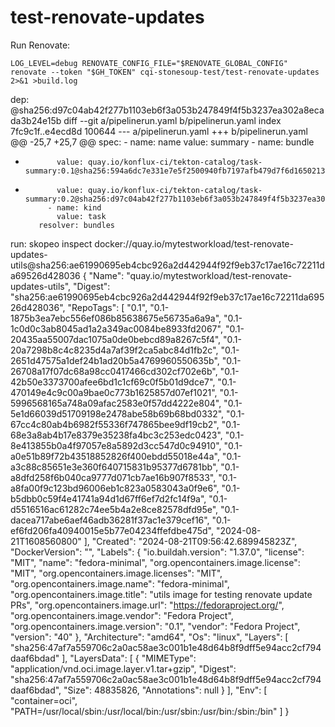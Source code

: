 # test-renovate-updates

Run Renovate:

`LOG_LEVEL=debug RENOVATE_CONFIG_FILE="$RENOVATE_GLOBAL_CONFIG" renovate --token "$GH_TOKEN" cqi-stonesoup-test/test-renovate-updates 2>&1 >build.log
`

dep: @sha256:d97c04ab42f277b1103eb6f3a053b247849f4f5b3237ea302a8ecada3b24e15b
diff --git a/pipelinerun.yaml b/pipelinerun.yaml
index 7fc9c1f..e4ecd8d 100644
--- a/pipelinerun.yaml
+++ b/pipelinerun.yaml
@@ -25,7 +25,7 @@ spec:
           - name: name
             value: summary
           - name: bundle
-            value: quay.io/konflux-ci/tekton-catalog/task-summary:0.1@sha256:594a6dc7e331e7e5f2500940fb7197afb479d7f6d1650213d1bd58ce874e1500
+            value: quay.io/konflux-ci/tekton-catalog/task-summary:0.2@sha256:d97c04ab42f277b1103eb6f3a053b247849f4f5b3237ea302a8ecada3b24e15b
           - name: kind
             value: task
         resolver: bundles

run: skopeo inspect docker://quay.io/mytestworkload/test-renovate-updates-utils@sha256:ae61990695eb4cbc926a2d442944f92f9eb37c17ae16c72211da69526d428036
{
    "Name": "quay.io/mytestworkload/test-renovate-updates-utils",
    "Digest": "sha256:ae61990695eb4cbc926a2d442944f92f9eb37c17ae16c72211da69526d428036",
    "RepoTags": [
        "0.1",
        "0.1-1875b3ea7ebc556ef086b85638675e56735a6a9a",
        "0.1-1c0d0c3ab8045ad1a2a349ac0084be8933fd2067",
        "0.1-20435aa55007dac1075a0de0bebcd89a8267c5f4",
        "0.1-20a7298b8c4c8235d4a7af39f2ca5abc84d1fb2c",
        "0.1-2651d47575a1def24b1ad20b5a4769960550635b",
        "0.1-26708a17f07dc68a98cc0417466cd302cf702e6b",
        "0.1-42b50e3373700afee6bd1c1cf69c0f5b01d9dce7",
        "0.1-470149e4c9c00a9bae0c773b1625857d07ef1021",
        "0.1-5996568165a748a09afac2583e0f57dd4222e804",
        "0.1-5e1d66039d51709198e2478abe58b69b68bd0332",
        "0.1-67cc4c80ab4b6982f55336f747865bee9df19cb2",
        "0.1-68e3a8ab4b17e8379e35238fa4bc3c253edc0423",
        "0.1-8e413855b0a4f97057e8a5892d3cc547d0c94910",
        "0.1-a0e51b89f72b43518852826f400ebdd55018e44a",
        "0.1-a3c88c85651e3e360f640715831b95377d6781bb",
        "0.1-a8dfd258f6b040ca9777d071cb7ae16b907f8533",
        "0.1-a8fa00f9c123bd96006eb1c823a0583043a0f9e6",
        "0.1-b5dbb0c59f4e41741a94d1d67ff6ef7d2fc14f9a",
        "0.1-d5516516ac61282c74ee5b4a2e8ce82578dfd95e",
        "0.1-dacea717abe6aef46adb36281f37ac1e379cef16",
        "0.1-ef6fd206fa40940015e5b77e04234ffefdbe475d",
        "2024-08-21T1608560800"
    ],
    "Created": "2024-08-21T09:56:42.689945823Z",
    "DockerVersion": "",
    "Labels": {
        "io.buildah.version": "1.37.0",
        "license": "MIT",
        "name": "fedora-minimal",
        "org.opencontainers.image.license": "MIT",
        "org.opencontainers.image.licenses": "MIT",
        "org.opencontainers.image.name": "fedora-minimal",
        "org.opencontainers.image.title": "utils image for testing renovate update PRs",
        "org.opencontainers.image.url": "https://fedoraproject.org/",
        "org.opencontainers.image.vendor": "Fedora Project",
        "org.opencontainers.image.version": "0.1",
        "vendor": "Fedora Project",
        "version": "40"
    },
    "Architecture": "amd64",
    "Os": "linux",
    "Layers": [
        "sha256:47af7a559706c2a0ac58ae3c001b1e48d64b8f9dff5e94acc2cf794daaf6bdad"
    ],
    "LayersData": [
        {
            "MIMEType": "application/vnd.oci.image.layer.v1.tar+gzip",
            "Digest": "sha256:47af7a559706c2a0ac58ae3c001b1e48d64b8f9dff5e94acc2cf794daaf6bdad",
            "Size": 48835826,
            "Annotations": null
        }
    ],
    "Env": [
        "container=oci",
        "PATH=/usr/local/sbin:/usr/local/bin:/usr/sbin:/usr/bin:/sbin:/bin"
    ]
}
